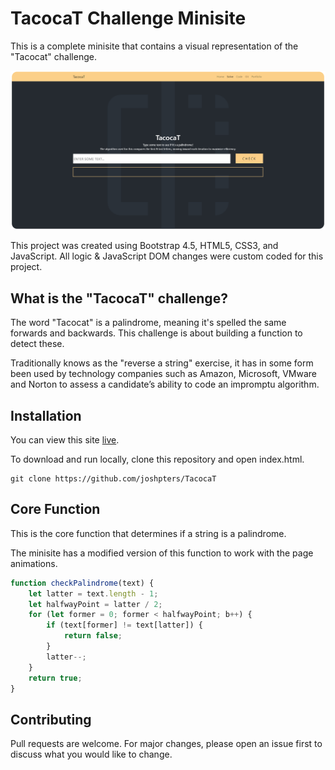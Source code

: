 # TacocaT Challenge Minisite

This is a complete minisite that contains a visual representation of the "Tacocat" challenge.

![Screenshot](/Images/screenshot.jpg)

This project was created using Bootstrap 4.5, HTML5, CSS3, and JavaScript. All logic & JavaScript DOM changes were custom coded for this project.

## What is the "TacocaT" challenge?

The word "Tacocat" is a palindrome, meaning it's spelled the same forwards and backwards.
This challenge is about building a function to detect these.

Traditionally knows as the "reverse a string" exercise, it has in some form
been used by technology companies such as Amazon, Microsoft, VMware and Norton
to assess a candidate’s ability to code an impromptu algorithm.

## Installation

You can view this site [live](https://tacocat-challenge.netlify.app).

To download and run locally, clone this repository and open index.html.

``` sourceCode
git clone https://github.com/joshpters/TacocaT
```

## Core Function

This is the core function that determines if a string is a palindrome.

The minisite has a modified version of this function to work with the page animations.

```javascript
function checkPalindrome(text) {
    let latter = text.length - 1;
    let halfwayPoint = latter / 2;
    for (let former = 0; former < halfwayPoint; b++) {
        if (text[former] != text[latter]) {
            return false;
        }
        latter--;
    }
    return true;
}
```

## Contributing
Pull requests are welcome. For major changes, please open an issue first to discuss what you would like to change.
